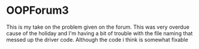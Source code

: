 # OOPForum3
This is my take on the problem given on the forum.
This was very overdue cause of the holiday and I'm having a bit of trouble with the file naming that messed up the driver code. Although the code i think is somewhat fixable
